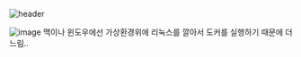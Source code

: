 ![header](https://capsule-render.vercel.app/api?type=wave&color=auto&height=300&section=header&text=Docker%21Summary%21Note&fontSize=75)

![image](https://user-images.githubusercontent.com/87262811/210501063-a34bf59a-b250-42fb-a8aa-5dd9dc71577a.png)
맥이나 윈도우에선 가상환경위에 리눅스를 깔아서 도커를 실행하기 때문에 더 느림..
